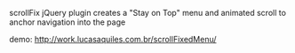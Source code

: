 scrollFix jQuery plugin creates a "Stay on Top" menu and animated scroll to anchor navigation into the page

demo: http://work.lucasaquiles.com.br/scrollFixedMenu/

<script type="text/javascript">
        $(document).ready(function(){
                $("#fixed").scrollFixedMenu({
                        minHeight:100 // min height to scroll and show/hide fixed menu
                });
        })
</script>

